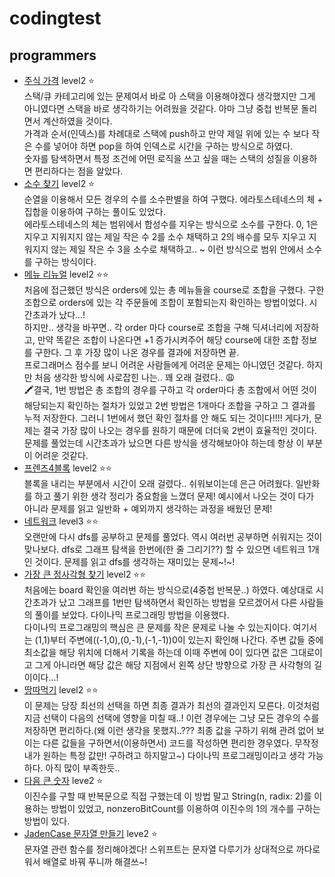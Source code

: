 # codingtest

## programmers
- [주식 가격](https://programmers.co.kr/learn/courses/30/lessons/42584) level2 ⭐️  
  스택/큐 카테고리에 있는 문제여서 바로 아 스택을 이용해야겠다 생각했지만 그게 아니였다면 스택을 바로 생각하기는 어려웠을 것같다. 아마 그냥 중첩 반복문 돌리면서 계산하였을 것이다.  
  가격과 순서(인덱스)를 차례대로 스택에 push하고 만약 제일 위에 있는 수 보다 작은 수를 넣어야 하면 pop을 하여 인덱스로 시간을 구하는 방식으로 하였다.  
  숫자를 탐색하면서 특정 조건에 어떤 로직을 쓰고 싶을 때는 스택의 성질을 이용하면 편리하다는 점을 알았다.
- [소수 찾기](https://programmers.co.kr/learn/courses/30/lessons/42839) level2 ⭐️  
  순열을 이용해서 모든 경우의 수를 소수판별을 하여 구했다. 에라토스테네스의 체 + 집합을 이용하여 구하는 풀이도 있었다.  
  에라토스테네스의 체는 범위에서 합성수를 지우는 방식으로 소수를 구한다. 0, 1은 지우고 지워지지 않는 제일 작은 수 2를 소수 채택하고 2의 배수를 모두 지우고 지워지지 않는 제일 작은 수 3을 소수로 채택하고.. ~ 이런 방식으로 범위 안에서 소수를 구하는 방식이다.
- [메뉴 리뉴얼](https://programmers.co.kr/learn/courses/30/lessons/72411) level2 ⭐️⭐️  
  처음에 접근했던 방식은 orders에 있는 총 메뉴들을 course로 조합을 구했다. 구한 조합으로 orders에 있는 각 주문들에 조합이 포함되는지 확인하는 방법이었다. 시간초과가 났다...!  
  하지만.. 생각을 바꾸면.. 각 order 마다 course로 조합을 구해 딕셔너리에 저장하고, 만약 똑같은 조합이 나온다면 +1 증가시켜주어 해당 course에 대한 조합 정보를 구한다. 그 후 가장 많이 나온 경우를 결과에 저장하면 끝.  
  프로그래머스 점수를 보니 어려운 사람들에게 어려운 문제는 아니였던 것같다. 하지만 처음 생각한 방식에 사로잡힌 나는.. 꽤 오래 걸렸다.. 😩  
  🖍결국, 1번 방법은 총 조합의 경우를 구하고 각 order마다 총 조합에서 어떤 것이 해당되는지 확인하는 절차가 있었고 2번 방법은 1개마다 조합을 구하고 그 결과를 누적 저장한다. 그러니 1번에서 했던 확인 절차를 안 해도 되는 것이다!!!! 게다가, 문제는 결국 가장 많이 나오는 경우를 원하기 때문에 더더욱 2번이 효율적인 것이다.  
  문제를 풀었는데 시간초과가 났으면 다른 방식을 생각해보아야 하는데 항상 이 부분이 어려운 것같다.
- [프렌즈4블록](https://programmers.co.kr/learn/courses/30/lessons/17679#) level2 ⭐️⭐️  
  블록을 내리는 부분에서 시간이 오래 걸렸다.. 쉬워보이는데 은근 어려웠다. 일반화를 하고 풀기 위한 생각 정리가 중요함을 느꼈더 문제! 예시에서 나오는 것이 다가 아니라 문제를 읽고 일반화 + 예외까지 생각하는 과정을 배웠던 문제!  
- [네트워크](https://programmers.co.kr/learn/courses/30/lessons/43162) level3 ⭐️⭐️  
  오랜만에 다시 dfs를 공부하고 문제를 풀었다. 역시 여러번 공부하면 쉬워지는 것이 맞나보다. dfs로 그래프 탐색을 한번에(한 줄 그리기??) 할 수 있으면 네트워크 1개인 것이다. 문제를 읽고 dfs를 생각하는 재미있는 문제~!~!
- [가장 큰 정사각형 찾기](https://programmers.co.kr/learn/courses/30/lessons/12905) level2 ⭐️⭐️  
  처음에는 board 확인을 여러번 하는 방식으로(4중첩 반복문..) 하였다. 예상대로 시간초과가 났고 그래프를 1번만 탐색하면서 확인하는 방법을 모르겠어서 다른 사람들의 풀이를 보았다. 다이나믹 프로그래밍 방법을 이용했다.  
  다이나믹 프로그래밍의 핵심은 큰 문제를 작은 문제로 나눌 수 있는지이다. 여기서는 (1,1)부터 주변에((-1,0),(0,-1),(-1,-1))0이 있는지 확인해 나간다. 주변 값들 중에 최소값을 해당 위치에 더해서 기록을 하는데 이때 주변에 0이 있다면 값은 그대로이고 그게 아니라면 해당 값은 해당 지점에서 왼쪽 상단 방향으로 가장 큰 사각형의 길이이다...!
- [땅따먹기](https://programmers.co.kr/learn/courses/30/lessons/12913) level2 ⭐️⭐️  
  이 문제는 당장 최선의 선택을 하면 최종 결과가 최선의 결과인지 모른다. 이것처럼 지금 선택이 다음의 선택에 영향을 미칠 때..! 이런 경우에는 그냥 모든 경우의 수를 저장하면 편리하다.(왜 이런 생각을 못했지..??? 최종 값을 구하기 위해 관려 없어 보이는 다른 값들을 구하면서(이용하면서) 코드를 작성하면 편리한 경우였다. 무작정 내가 원하는 특정 값만! 구하려고 하지말고~) 다이나믹 프로그래밍이라고 생각 가능하다. 아직 많이 부족한듯..
- [다음 큰 숫자](https://programmers.co.kr/learn/courses/30/lessons/12911) leve2 ⭐️  
  이진수를 구할 때 반복문으로 직접 구했는데 이 방법 말고 String(n, radix: 2)를 이용하는 방법이 있었고, nonzeroBitCount를 이용하여 이진수의 1의 개수를 구하는 방법이 있다.
- [JadenCase 문자열 만들기](https://programmers.co.kr/learn/courses/30/lessons/12951) leve2 ⭐️  
  문자열 관련 함수를 정리해야겠다! 스위프트는 문자열 다루기가 상대적으로 까다로워서 배열로 바꿔 푸니까 해결쓰~!

